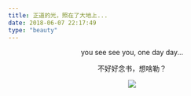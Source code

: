 ```yaml
---
title: 正道的光，照在了大地上...
date: 2018-06-07 22:17:49
type: "beauty"
---
```

<center>
	<p align="center">you see see you, one day day...</p>
	<p align="center">不好好念书，想啥勒？</p>
	<img src="https://cdn.jsdelivr.net/gh/DSzhongweizi/Resources/gallery/xixixi.jpg" >
</center>
